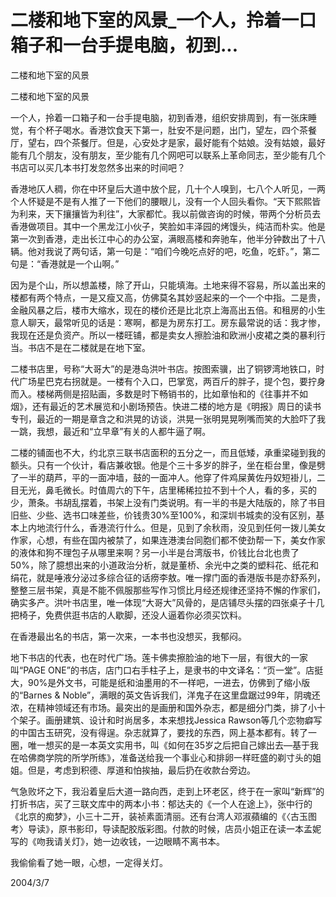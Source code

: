 # 二楼和地下室的风景_一个人，拎着一口箱子和一台手提电脑，初到...

二楼和地下室的风景

二楼和地下室的风景

一个人，拎着一口箱子和一台手提电脑，初到香港，组织安排周到，有一张床睡觉，有个杯子喝水。香港饮食天下第一，肚安不是问题，出门，望左，四个茶餐厅，望右，四个茶餐厅。但是，心安处才是家，最好能有个姑娘。没有姑娘，最好能有几个朋友，没有朋友，至少能有几个网吧可以联系上革命同志，至少能有几个书店可以买几本书打发忽然多出来的时间吧？

香港地仄人稠，你在中环皇后大道中放个屁，几十个人嗅到，七八个人听见，一两个人怀疑是不是有人推了一下他们的腰眼儿，没有一个人回头看你。“天下熙熙皆为利来，天下攘攘皆为利往”，大家都忙。我以前做咨询的时候，带两个分析员去香港做项目。其中一个黑龙江小伙子，笑脸如丰泽园的烤馒头，纯洁而朴实。他是第一次到香港，走出长江中心的办公室，满眼高楼和奔驰车，他半分钟数出了十八辆。他对我说了两句话，第一句是：“咱们今晚吃点好的吧，吃鱼，吃虾。”，第二句是：“香港就是一个山啊。”

因为是个山，所以想盖楼，除了开山，只能填海。土地来得不容易，所以盖出来的楼都有两个特点，一是又瘦又高，仿佛莫名其妙竖起来的一个一个中指。二是贵，金融风暴之后，楼市大缩水，现在的楼价还是比北京上海高出五倍。和租房的小生意人聊天，最常听见的话是：寒啊，都是为房东打工。房东最常说的话：我才惨，我现在还是负资产。所以一楼旺铺，都是卖女人擦脸油和欧洲小皮裙之类的暴利行当。书店不是在二楼就是在地下室。

二楼书店里，号称“大哥大”的是港岛洪叶书店。按图索骥，出了铜锣湾地铁口，时代广场星巴克右拐就是。一楼有个入口，巴掌宽，两百斤的胖子，提个包，要拧身而入。楼梯两侧是招贴画，多数是时下畅销书的，比如章怡和的《往事并不如烟》，还有最近的艺术展览和小剧场预告。快进二楼的地方是《明报》周日的读书专刊，最近的一期是章含之和洪晃的访谈，洪晃一张明晃晃咧嘴而笑的大脸吓了我一跳，我想，最近和“立早章”有关的人都牛逼了啊。

二楼的铺面也不大，约北京三联书店面积的五分之一，而且低矮，承重梁碰到我的额头。只有一个伙计，看店兼收银。他是个三十多岁的胖子，坐在柜台里，像是劈了一半的葫芦，平的一面冲墙，鼓的一面冲人。他穿了件鸡屎黄佐丹奴短褂儿，二目无光，鼻毛微长。时值周六的下午，店里稀稀拉拉不到十个人，看的多，买的少，萧条。书胡乱摆着，书架上没有门类说明。有一半的书是大陆版的，除了书目旧些、少些、选书口味差些，价钱贵30%至100%，和深圳书城卖的没有区别，基本上内地流行什么，香港流行什么。但是，见到了余秋雨，没见到任何一拨儿美女作家，心想，有些在国内被禁了，如果连港澳台同胞们都不使劲帮一下，美女作家的液体和狗不理包子从哪里来啊？另一小半是台湾版书，价钱比台北也贵了50%，除了臆想出来的小道政治分析，就是董桥、余光中之类的塑料花、纸花和绢花，就是唾液分泌过多综合征的话痨李敖。唯一撑门面的香港版书是亦舒系列，整整三层书架，真是不能不佩服那些写作习惯比月经还规律还坚持不懈的作家们，确实多产。洪叶书店里，唯一体现“大哥大”风骨的，是店铺尽头摆的四张桌子十几把椅子，免费供逛书店的人歇脚，还没人逼着你必须买饮料。

在香港最出名的书店，第一次来，一本书也没想买，我郁闷。

地下书店的代表，也在时代广场。莲卡佛卖擦脸油的地下一层，有很大的一家叫“PAGE ONE”的书店，店门口右手柱子上，是隶书的中文译名：“页一堂”。店挺大，90%是外文书，可能是纸和油墨用的不一样吧，一进去，仿佛到了缩小版的“Barnes & Noble”，满眼的英文告诉我们，洋鬼子在这里盘踞过99年，阴魂还浓，在精神领域还有市场。最突出的是画册和国外杂志，都是细分门类，排了小十个架子。画册建筑、设计和时尚居多，本来想找Jessica Rawson等几个恋物癖写的中国古玉研究，没有得逞。杂志就算了，要找的东西，网上基本都有。转了一圈，唯一想买的是一本英文实用书，叫《如何在35岁之后把自己嫁出去—基于我在哈佛商学院的所学所练》，准备送给我一个事业心和排卵一样旺盛的剃寸头的姐姐。但是，考虑到积德、厚道和怕挨抽，最后扔在收款台旁边。

气急败坏之下，我沿着皇后大道一路向西，走到上环老区，终于在一家叫“新辉”的打折书店，买了三联文库中的两本小书：郁达夫的《一个人在途上》，张中行的《北京的痴梦》，小三十二开，装祯素面清丽。还有台湾人邓淑蘋编的《〈古玉图考〉导读》，原书影印，导读配胶版彩图。付款的时候，店员小姐正在读一本孟妮写的《吻我请关灯》，她一边收钱，一边眼睛不离书本。

我偷偷看了她一眼，心想，一定得关灯。

2004/3/7